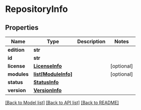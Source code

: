 # RepositoryInfo

## Properties
Name | Type | Description | Notes
------------ | ------------- | ------------- | -------------
**edition** | **str** |  | 
**id** | **str** |  | 
**license** | [**LicenseInfo**](LicenseInfo.md) |  | [optional] 
**modules** | [**list[ModuleInfo]**](ModuleInfo.md) |  | [optional] 
**status** | [**StatusInfo**](StatusInfo.md) |  | 
**version** | [**VersionInfo**](VersionInfo.md) |  | 

[[Back to Model list]](../README.md#documentation-for-models) [[Back to API list]](../README.md#documentation-for-api-endpoints) [[Back to README]](../README.md)

